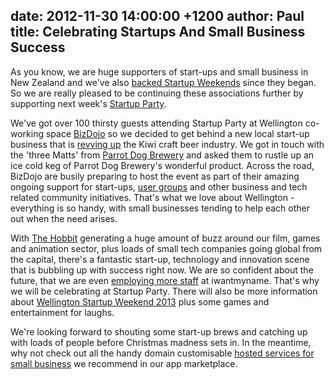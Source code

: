 date: 2012-11-30 14:00:00 +1200
author: Paul
title: Celebrating Startups And Small Business Success
----

<!-- excerpt -->

As you know, we are huge supporters of start-ups and small business in New Zealand and we've also [backed Startup Weekends](https://iwantmyname.com/blog/2012/09/starting-up-new-zealand.html) since they began. So we are really pleased to be continuing these associations further by supporting next week's [Startup Party](http://www.meetup.com/Lean-Startup-Wellington/events/90958952/). 

<!-- /excerpt -->

We've got over 100 thirsty guests attending Startup Party at Wellington co-working space [BizDojo](http://bizdojo.com/) so we decided to get behind a new local start-up business that is [revving up](http://www.idealog.co.nz/blog/2012/03/bitches-and-birds-startup-craft-beermakers-have-fu) the Kiwi craft beer industry. We got in touch with the 'three Matts' from [Parrot Dog Brewery](http://parrotdog.co.nz/) and asked them to rustle up an ice cold keg of Parrot Dog Brewery's wonderful product. Across the road, BizDojo are busily preparing to host the event as part of their amazing ongoing support for start-ups, [user groups](http://www.meetup.com/PHP-Usergroup-Wellington/) and other business and tech related community initiatives. That's what we love about Wellington - everything is so handy, with small businesses tending to help each other out when the need arises. 

With [The Hobbit](https://iwantmyname.com/blog/2012/11/in-the-domain-of-middle-earth.html) generating a huge amount of buzz around our film, games and animation sector, plus loads of small tech companies going global from the capital, there's a fantastic start-up, technology and innovation scene that is bubbling up with success right now. We are so confident about the future, that we are even [employing more staff](https://iwantmyname.co.nz/jobs/front-end-developer-wellington) at iwantmyname. That's why we will be celebrating at Startup Party. There will also be more information about [Wellington Startup Weekend 2013](http://wellington.startupweekend.org/) plus some games and entertainment for laughs.

We're looking forward to shouting some start-up brews and catching up with loads of people before Christmas madness sets in. In the meantime, why not check out all the handy domain customisable [hosted services for small business](https://iwantmyname.co.nz/services/business/) we recommend in our app marketplace.
